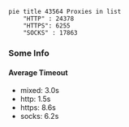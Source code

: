 
```mermaid
pie title 43564 Proxies in list
    "HTTP" : 24378
    "HTTPS": 6255
    "SOCKS" : 17863
```

### Some Info
#### Average Timeout

- mixed: 3.0s
- http: 1.5s
- https: 8.6s
- socks: 6.2s